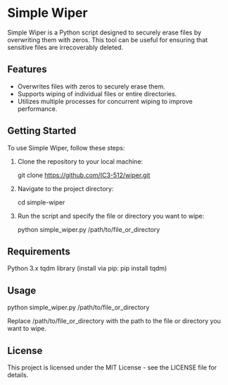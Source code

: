 # Simple Wiper

Simple Wiper is a Python script designed to securely erase files by overwriting them with zeros. This tool can be useful for ensuring that sensitive files are irrecoverably deleted.

## Features

- Overwrites files with zeros to securely erase them.
- Supports wiping of individual files or entire directories.
- Utilizes multiple processes for concurrent wiping to improve performance.

## Getting Started

To use Simple Wiper, follow these steps:

1. Clone the repository to your local machine:
   
	git clone https://github.com/IC3-512/wiper.git

2. Navigate to the project directory:

	cd simple-wiper

3. Run the script and specify the file or directory you want to wipe:

	python simple_wiper.py /path/to/file_or_directory



## Requirements

Python 3.x
tqdm library (install via pip: pip install tqdm)

## Usage

python simple_wiper.py /path/to/file_or_directory

Replace /path/to/file_or_directory with the path to the file or directory you want to wipe.

## License

This project is licensed under the MIT License - see the LICENSE file for details.
